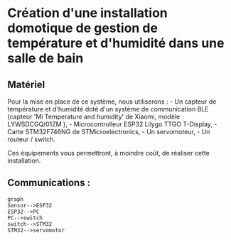 # Création d'une installation domotique de gestion de température et d'humidité dans une salle de bain

## Matériel
Pour la mise en place de ce système, nous utiliserons :
	- Un capteur de température et d'humidité doté d'un système de communication BLE (capteur 'Mi Temperature and humidity' de Xiaomi, modèle LYWSDCGQ/01ZM ),
	- Microcontrolleur ESP32 Lilygo TTGO T-Display,
	- Carte STM32F746NG de STMicroelectronics,
	- Un servomoteur,
	- Un routeur / switch.

Ces équipements vous permettront, à moindre coût, de réaliser cette installation.

## Communications :

```mermaid 
graph
Sensor-->ESP32
ESP32-->PC
PC-->switch
switch-->STM32
STM32-->servomotor
```
